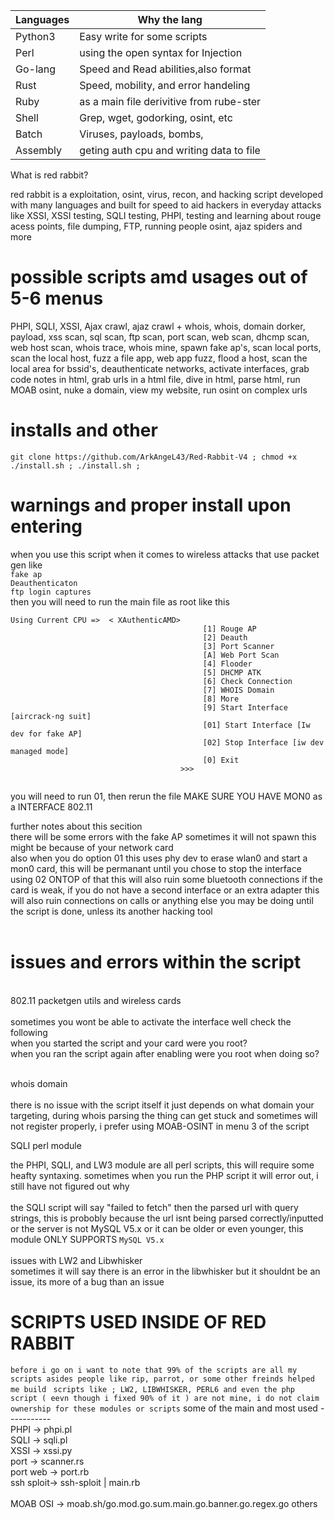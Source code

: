 | Languages     | Why the lang                            |
| ------------- | ----------------------------------------|
| Python3       | Easy write for some scripts             |
| Perl          | using the open syntax for Injection     |
| Go-lang       | Speed and Read abilities,also format    |
| Rust          | Speed, mobility, and error handeling    |
| Ruby          | as a main file derivitive from rube-ster|
| Shell         | Grep, wget, godorking, osint, etc       |
| Batch         | Viruses, payloads, bombs,               |
| Assembly      | geting auth cpu and writing data to file|


What is red rabbit? <br>

red rabbit is a exploitation, osint, virus, recon, and hacking script developed with many languages and built for speed to aid hackers in everyday attacks like XSSI, XSSI testing, SQLI testing, PHPI, testing and learning about rouge acess points, file dumping, FTP, running people osint, ajaz spiders and more<br> 

# possible scripts amd usages out of 5-6 menus<br> 
PHPI, SQLI, XSSI, Ajax crawl, ajaz crawl + whois, whois, domain dorker, payload, xss scan, sql scan, ftp scan, port scan, web scan, dhcmp scan, web host scan, whois trace, whois mine, spawn fake ap's, scan local ports, scan the local host, fuzz a file app, web app fuzz, flood a host, scan the local area for bssid's, deauthenticate networks, activate interfaces, grab code notes in html, grab urls in a html file, dive in html, parse html, run MOAB osint, nuke a domain, view my website,  run osint on complex urls 
<br>


# installs and other 
`git clone https://github.com/ArkAngeL43/Red-Rabbit-V4 ; chmod +x ./install.sh ; ./install.sh ; `

# warnings and proper install upon entering<br>
when you use this script when it comes to wireless attacks that use packet gen like <br>
`fake ap`<br>
`Deauthenticaton`<br>
`ftp login captures`<br>
then you will need to run the main file as root like this 

```
Using Current CPU =>  < XAuthenticAMD>
                                           [1] Rouge AP 
                                           [2] Deauth 
                                           [3] Port Scanner 
                                           [A] Web Port Scan 
                                           [4] Flooder 
                                           [5] DHCMP ATK 
                                           [6] Check Connection 
                                           [7] WHOIS Domain 
                                           [8] More 
                                           [9] Start Interface  [aircrack-ng suit]
                                           [01] Start Interface [Iw dev for fake AP]
                                           [02] Stop Interface [iw dev managed mode]
                                           [0] Exit 
                                      >>> 


```

you will need to run 01, then rerun the file MAKE SURE YOU HAVE MON0 as a INTERFACE 802.11

further notes about this secition 
<br>
there will be some errors with the fake AP sometimes it will not spawn this might be because of your network card 
<br>
also when you do option 01 this uses phy dev to erase wlan0 and start a mon0 card, this will be permanant until you chose to stop the interface using 02 ONTOP of that this will also ruin some bluetooth connections if the card is weak, if you do not have a second interface or an extra adapter this will also ruin connections on calls or anything else you may be doing until the script is done, unless its another hacking tool<br>
<br> 

# issues and errors within the script<br>  
<br>
802.11 packetgen utils and wireless cards<br>
<br>
sometimes you wont be able to activate the interface well check the following <br> 
when you started the script and your card were you root?<br>
when you ran the script again after enabling were you root when doing so?<br>
<br>

whois domain <br>
<br>
there is no issue with the script itself it just depends on what domain your targeting, during whois parsing the thing can get stuck and sometimes will not register properly, i prefer using MOAB-OSINT in menu 3 of the script 

SQLI perl module<br>

the PHPI, SQLI, and LW3 module are all perl scripts, this will require some heafty syntaxing. sometimes when you run the PHP script it will error out, i still have not figured out why <br>
<br>
the SQLI script will say "failed to fetch" then the parsed url with query strings, this is probobly because the url isnt being parsed correctly/inputted or the server is not MySQL V5.x or it can be older or even younger, this module ONLY SUPPORTS `MySQL V5.x`<br>
<br>
issues with LW2 and Libwhisker 
<br>
sometimes it will say there is an error in the libwhisker but it shouldnt be an issue, its more of a bug than an issue
<br>
# SCRIPTS USED INSIDE OF RED RABBIT 

`before i go on i want to note that 99% of the scripts are all my scripts asides people like rip, parrot, or some other freinds helped me build `
`scripts like ; LW2, LIBWHISKER, PERL6 and even the php script ( eevn though i fixed 90% of it ) are not mine, i do not claim ownership for these modules or scripts`
some of the main and most used
-----------<br>
PHPI      -> phpi.pl<br>
SQLI      -> sqli.pl<br>
XSSI      -> xssi.py<br> 
port      -> scanner.rs<br>
port web  -> port.rb <br>
ssh sploit-> ssh-sploit | main.rb <br>  
MOAB OSI  -> moab.sh/go.mod.go.sum.main.go.banner.go.regex.go others <br>
<br>





